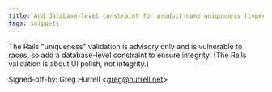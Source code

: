 ```yaml
---
title: Add database-level constraint for product name uniqueness (typechecked.net, 7805a54)
tags: snippets
---
```


The Rails "uniqueness" validation is advisory only and is vulnerable to races, so add a database-level constraint to ensure integrity. (The Rails validation is about UI polish, not integrity.)

Signed-off-by: Greg Hurrell &lt;greg@hurrell.net&gt;
